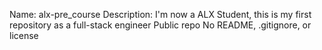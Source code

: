 Name: alx-pre_course
Description: I'm now a ALX Student, this is my first repository as a full-stack engineer
Public repo
No README, .gitignore, or license
<!---
bencwisdom2022/bencwisdom2022 is a ✨ special ✨ repository because its `README.md` (this file) appears on your GitHub profile.
You can click the Preview link to take a look at your changes.
--->
